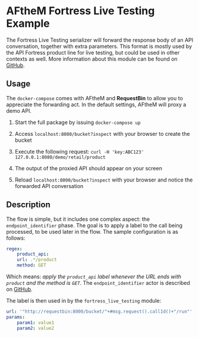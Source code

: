 # AFtheM Fortress Live Testing Example

The Fortress Live Testing serializer will forward the response body of an API conversation, together with extra parameters.
This format is mostly used by the API Fortress product line for live testing, but could be used in other contexts as well.
More information about this module can be found on [GitHub](https://github.com/apifortress/afthem-modules/tree/master/fortress-forwarder).

## Usage

The `docker-compose` comes with AFtheM and **RequestBin** to allow you to appreciate the forwarding act.
In the default settings, AFtheM will proxy a demo API.

1. Start the full package by issuing `docker-compose up`

2. Access `localhost:8000/bucket?inspect` with your browser to create the bucket

3. Execute the following request: `curl -H 'key:ABC123' 127.0.0.1:8080/demo/retail/product`

4. The output of the proxied API should appear on your screen

5. Reload `localhost:8000/bucket?inspect` with your browser and notice the forwarded API conversation

## Description

The flow is simple, but it includes one complex aspect: the `endpoint_identifier` phase. The goal is to apply a label to the call being
processed, to be used later in the flow.
The sample configuration is as follows:

```yaml
regex:
    product_api:
    url: .*/product
    method: GET
```

Which means: *apply the `product_api` label whenever the URL ends with `product` and the method is `GET`*.
The `endpoint_identifier` actor is described on [GitHub](https://github.com/apifortress/afthem/blob/master/doc/07_advanced_actors.md).

The label is then used in by the `fortress_live_testing` module:

```yaml
url: '"http://requestbin:8000/bucket/"+#msg.request().callId()+"/run"'
params:
    param1: value1
    param2: value2
```
